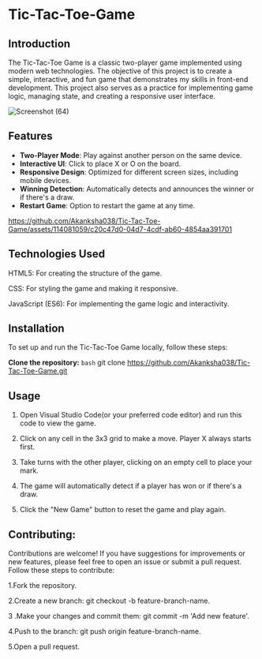 # Tic-Tac-Toe-Game


## Introduction
The Tic-Tac-Toe Game is a classic two-player game implemented using modern web technologies. The objective of this project is to create a simple, interactive, and fun game that demonstrates my skills in front-end development. This project also serves as a practice for implementing game logic, managing state, and creating a responsive user interface.

![Screenshot (64)](https://github.com/Akanksha038/Tic-Tac-Toe-Game/assets/114081059/def02e4f-5a0e-48c8-97fc-d052729e9895)




## Features
- **Two-Player Mode**: Play against another person on the same device.
- **Interactive UI**: Click to place X or O on the board.
- **Responsive Design**: Optimized for different screen sizes, including mobile devices.
- **Winning Detection**: Automatically detects and announces the winner or if there's a draw.
- **Restart Game**: Option to restart the game at any time.


https://github.com/Akanksha038/Tic-Tac-Toe-Game/assets/114081059/c20c47d0-04d7-4cdf-ab60-4854aa391701




## Technologies Used

HTML5: For creating the structure of the game.

CSS: For styling the game and making it responsive.

JavaScript (ES6): For implementing the game logic and interactivity.




## Installation
To set up and run the Tic-Tac-Toe Game locally, follow these steps:

 **Clone the repository:**
  ```bash```
git clone https://github.com/Akanksha038/Tic-Tac-Toe-Game.git




## Usage

1. Open Visual Studio Code(or your preferred code editor) and run this code  to view the game.

2. Click on any cell in the 3x3 grid to make a move. Player X always starts first.

3. Take turns with the other player, clicking on an empty cell to place your mark.

4. The game will automatically detect if a player has won or if there's a draw.

5. Click the "New Game" button to reset the game and play again.


## Contributing:

Contributions are welcome! If you have suggestions for improvements or new features, please feel free to open an issue or submit a pull request. Follow these steps to contribute:

1.Fork the repository.

2.Create a new branch: git checkout -b feature-branch-name.

3 .Make your changes and commit them: git commit -m 'Add new feature'.

4.Push to the branch: git push origin feature-branch-name.

5.Open a pull request.

   
